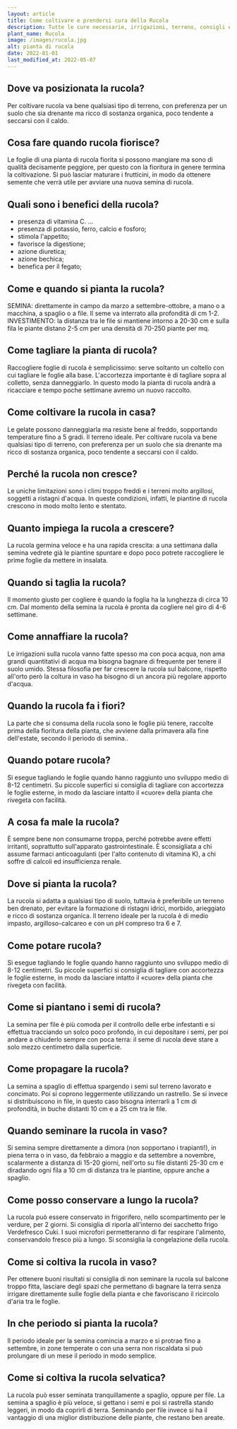 ```yaml
---
layout: article
title: Come coltivare e prendersi cura della Rucola
description: Tutte le cure necessarie, irrigazioni, terreno, consigli e molto altro sulla coltivazione della Rucola
plant_name: Rucola
image: /images/rucola.jpg
alt: pianta di rucola
date: 2022-01-01
last_modified_at: 2022-05-07
---
```


## Dove va posizionata la rucola?

 Per coltivare rucola va bene qualsiasi tipo di terreno, con preferenza per un suolo che sia drenante ma ricco di sostanza organica, poco tendente a seccarsi con il caldo.

## Cosa fare quando rucola fiorisce?

 Le foglie di una pianta di rucola fiorita si possono mangiare ma sono di qualità decisamente peggiore, per questo con la fioritura in genere termina la coltivazione. Si può lasciar maturare i frutticini, in modo da ottenere semente che verrà utile per avviare una nuova semina di rucola.

## Quali sono i benefici della rucola?

- presenza di vitamina C. ...
- presenza di potassio, ferro, calcio e fosforo;
- stimola l'appetito;
- favorisce la digestione;
- azione diuretica;
- azione bechica;
- benefica per il fegato;

## Come e quando si pianta la rucola?

SEMINA: direttamente in campo da marzo a settembre-ottobre, a mano o a macchina, a spaglio o a file. Il seme va interrato alla profondità di cm 1-2. INVESTIMENTO: la distanza tra le file si mantiene intorno a 20-30 cm e sulla fila le piante distano 2-5 cm per una densità di 70-250 piante per mq.

## Come tagliare la pianta di rucola?

Raccogliere foglie di rucola è semplicissimo: serve soltanto un coltello con cui tagliare le foglie alla base. L'accortezza importante è di tagliare sopra al colletto, senza danneggiarlo. In questo modo la pianta di rucola andrà a ricacciare e tempo poche settimane avremo un nuovo raccolto.

## Come coltivare la rucola in casa?

 Le gelate possono danneggiarla ma resiste bene al freddo, sopportando temperature fino a 5 gradi. Il terreno ideale. Per coltivare rucola va bene qualsiasi tipo di terreno, con preferenza per un suolo che sia drenante ma ricco di sostanza organica, poco tendente a seccarsi con il caldo.

## Perché la rucola non cresce?

 Le uniche limitazioni sono i climi troppo freddi e i terreni molto argillosi, soggetti a ristagni d'acqua. In queste condizioni, infatti, le piantine di rucola crescono in modo molto lento e stentato.

## Quanto impiega la rucola a crescere?

La rucola germina veloce e ha una rapida crescita: a una settimana dalla semina vedrete già le piantine spuntare e dopo poco potrete raccogliere le prime foglie da mettere in insalata.

## Quando si taglia la rucola?

Il momento giusto per cogliere è quando la foglia ha la lunghezza di circa 10 cm. Dal momento della semina la rucola è pronta da cogliere nel giro di 4-6 settimane.

## Come annaffiare la rucola?

Le irrigazioni sulla rucola vanno fatte spesso ma con poca acqua, non ama grandi quantitativi di acqua ma bisogna bagnare di frequente per tenere il suolo umido. Stessa filosofia per far crescere la rucola sul balcone, rispetto all'orto però la coltura in vaso ha bisogno di un ancora più regolare apporto d'acqua.

## Quando la rucola fa i fiori?

La parte che si consuma della rucola sono le foglie più tenere, raccolte prima della fioritura della pianta, che avviene dalla primavera alla fine dell'estate, secondo il periodo di semina..

## Quando potare rucola?

Si esegue tagliando le foglie quando hanno raggiunto uno sviluppo medio di 8-12 centimetri. Su piccole superfici si consiglia di tagliare con accortezza le foglie esterne, in modo da lasciare intatto il «cuore» della pianta che rivegeta con facilità.

## A cosa fa male la rucola?

È sempre bene non consumarne troppa, perché potrebbe avere effetti irritanti, soprattutto sull'apparato gastrointestinale. È sconsigliata a chi assume farmaci anticoagulanti (per l'alto contenuto di vitamina K), a chi soffre di calcoli ed insufficienza renale.

## Dove si pianta la rucola?

La rucola si adatta a qualsiasi tipo di suolo, tuttavia è preferibile un terreno ben drenato, per evitare la formazione di ristagni idrici, morbido, arieggiato e ricco di sostanza organica. Il terreno ideale per la rucola è di medio impasto, argilloso-calcareo e con un pH compreso tra 6 e 7.

## Come potare rucola?

 Si esegue tagliando le foglie quando hanno raggiunto uno sviluppo medio di 8-12 centimetri. Su piccole superfici si consiglia di tagliare con accortezza le foglie esterne, in modo da lasciare intatto il «cuore» della pianta che rivegeta con facilità.

## Come si piantano i semi di rucola?

La semina per file è più comoda per il controllo delle erbe infestanti e si effettua tracciando un solco poco profondo, in cui depositare i semi, per poi andare a chiuderlo sempre con poca terra: il seme di rucola deve stare a solo mezzo centimetro dalla superficie.

## Come propagare la rucola?

La semina a spaglio di effettua spargendo i semi sul terreno lavorato e concimato. Poi si coprono leggermente utilizzando un rastrello. Se si invece si distribuiscono in file, in questo caso bisogna interrarli a 1 cm di profondità, in buche distanti 10 cm e a 25 cm tra le file.

## Quando seminare la rucola in vaso?

Si semina sempre direttamente a dimora (non sopportano i trapianti!), in piena terra o in vaso, da febbraio a maggio e da settembre a novembre, scalarmente a distanza di 15-20 giorni, nell'orto su file distanti 25-30 cm e diradando ogni fila a 10 cm di distanza tra le piantine, oppure anche a spaglio.

## Come posso conservare a lungo la rucola?

La rucola può essere conservato in frigorifero, nello scompartimento per le verdure, per 2 giorni. Si consiglia di riporla all'interno dei sacchetto frigo Verdefresco Cuki. I suoi microfori permetteranno di far respirare l'alimento, conservandolo fresco più a lungo. Si sconsiglia la congelazione della rucola.

## Come si coltiva la rucola in vaso?

 Per ottenere buoni risultati si consiglia di non seminare la rucola sul balcone troppo fitta, lasciare degli spazi che permettano di bagnare la terra senza irrigare direttamente sulle foglie della pianta e che favoriscano il ricircolo d'aria tra le foglie.

## In che periodo si pianta la rucola?

Il periodo ideale per la semina comincia a marzo e si protrae fino a settembre, in zone temperate o con una serra non riscaldata si può prolungare di un mese il periodo in modo semplice.

## Come si coltiva la rucola selvatica?

La rucola può esser seminata tranquillamente a spaglio, oppure per file. La semina a spaglio è più veloce, si gettano i semi e poi si rastrella stando leggeri, in modo da coprirli di terra. Seminando per file invece si ha il vantaggio di una miglior distribuzione delle piante, che restano ben areate.

